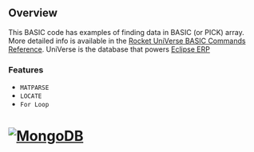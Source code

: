 

## Overview
This BASIC code has examples of finding data in BASIC (or PICK) array.  More detailed info is available in the  [Rocket UniVerse BASIC Commands Reference](http://docs.rocketsoftware.com/nxt/gateway.dll/RKBnew20%2Funiverse%2Fprevious%20versions%2Fv11.2.3%2Funiverse_basiccommandsrefguide_v1123.pdf).  UniVerse is the database that powers [Eclipse ERP](https://en.wikipedia.org/wiki/Eclipse_ERP)


### Features

* `MATPARSE`
* `LOCATE`
* `For Loop`

# [![MongoDB](https://blog.rocketsoftware.com/multivalue/wp-content/uploads/sites/8/sites/8/2017/06/UniVerse1131video.png)](http://www.rocketsoftware.com/products/rocket-u2/rocket-universe)